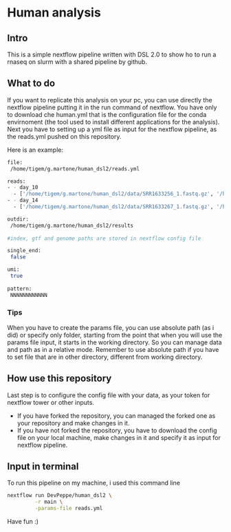 # Human analysis

## Intro
This is a simple nextflow pipeline written with DSL 2.0 to show ho to run a rnaseq on slurm with a shared pipeline by github.

## What to do
If you want to replicate this analysis on your pc, you can use directly the nextflow pipeline putting it in the run command of nextflow. You have only to download che human.yml that is the configuration file for the conda envirnoment (the tool used to install different applications for the analysis). Next you have to setting up a yml file as input for the nextflow pipeline, as the reads.yml pushed on this repository.

Here is an example:

```bash
file:
 /home/tigem/g.martone/human_dsl2/reads.yml

reads:
- - day_10
  - ['/home/tigem/g.martone/human_dsl2/data/SRR1633256_1.fastq.gz', '/home/tigem/g.martone/human_dsl2/data/SRR1633256_2.fastq.gz' ]
- - day_14
  - ['/home/tigem/g.martone/human_dsl2/data/SRR1633267_1.fastq.gz', '/home/tigem/g.martone/human_dsl2/data/SRR1633267_2.fastq.gz' ]

outdir:
 /home/tigem/g.martone/human_dsl2/results
 
#index, gtf and genome paths are stored in nextflow config file

single_end:
 false

umi:
 true
 
pattern:
 NNNNNNNNNNNN
```

### Tips

When you have to create the params file, you can use absolute path (as i did) or specify only folder, starting from the point that when you will use the params file input, it starts in the working directory. So you can manage data and path as in a relative mode. Remember to use absolute path if you have to set file that are in other directory, different from working directory.

## How use this repository

Last step is to configure the config file with your data, as your token for nextflow tower or other inputs.
- If you have forked the repository, you can managed the forked one as your repository and make changes in it.
- If you have not forked the repository, you have to download the config file on your local machine, make changes in it and specify it as input for nextflow pipeline.

## Input in terminal
To run this pipeline on my machine, i used this command line

```bash
nextflow run DevPeppe/human_dsl2 \
		 -r main \
		 -params-file reads.yml
```

Have fun :)
